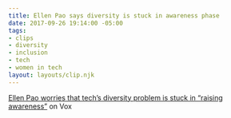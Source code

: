 ```yaml
---
title: Ellen Pao says diversity is stuck in awareness phase
date: 2017-09-26 19:14:00 -05:00
tags:
- clips
- diversity
- inclusion
- tech
- women in tech
layout: layouts/clip.njk
---
```


[Ellen Pao worries that tech’s diversity problem is stuck in “raising awareness”](https://www.vox.com/conversations/2017/9/26/16367602/ellen-pao-diversity-tech-silicon-valley-sexism) on Vox
